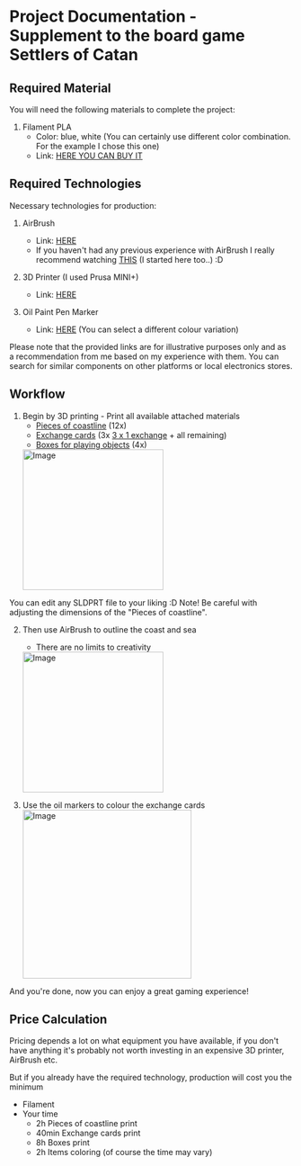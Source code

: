 
# Project Documentation - Supplement to the board game Settlers of Catan

## Required Material

You will need the following materials to complete the project:
1. Filament PLA
    - Color: blue, white (You can certainly use different color combination. For the example I chose this one)
    - Link: [HERE YOU CAN BUY IT](https://www.prusa3d.com/product/pearl-blue-pla-filament-1kg/)
    

## Required Technologies
Necessary technologies for production:

1. AirBrush
    - Link: [HERE](https://www.aliexpress.com/item/1005001970547422.html?spm=a2g0o.productlist.main.1.2cce4d03YQxWmW&algo_pvid=8b3f8e7d-286a-4f1c-9bbf)
    - If you haven't had any previous experience with AirBrush I really recommend watching [THIS](https://www.youtube.com/watch?v=2a9xuDa7gfs&t=1178s) (I started here too..) :D

2. 3D Printer (I used Prusa MINI+)
    - Link: [HERE](https://www.prusa3d.com/product/original-prusa-mini-kit-2/?gad=1&gclid=CjwKCAjw-IWkBhBTEiwA2exyO2PV1yUloRpDZJLgYFUV1rAJQzYntWmxgnZ57R80_eWWHrwOACBE2xoC1e0QAvD_BwE)

3. Oil Paint Pen Marker
    - Link: [HERE](https://www.aliexpress.com/item/4000835291994.html?spm=a2g0o.productlist.main.73.24ad6a58iJDqnd&algo_pvid=66fa2c26-af86-4fc4-8ca4-1323b0a56da8&algo_exp_id=66fa2c26-af86-4fc4-8ca4-1323b0a56da8-36&pdp_npi=3%40dis%21CZK%21259.93%21259.93%21%21%21%21%21%402145279016862926260987076d0790%2110000008707860643%21sea%21CZ%210&curPageLogUid=wQ5g1cAgfGpv) (You can select a different colour variation)

Please note that the provided links are for illustrative purposes only and as a recommendation from me based on my experience with them.
You can search for similar components on other platforms or local electronics stores.

## Workflow
    
1. Begin by 3D printing - Print all available attached materials
    - [Pieces of coastline](Border-Ready/Border_STL) (12x)
    - [Exchange cards](ExchangeCards/ExchangeCardsSTL) (3x [3 x 1 exchange](ExchangeCards/ExchangeCardsSTL/Exchange-Basic.STL) + all remaining)
    - [Boxes for playing objects](Box/Box-DONE.STL) (4x)
    <img src="Photo Documentation/Coastline_colored.jpg" alt="Image" width="250">

You can edit any SLDPRT file to your liking :D
Note! Be careful with adjusting the dimensions of the "Pieces of coastline".

        
2. Then use AirBrush to outline the coast and sea
    - There are no limits to creativity
    <img src="Photo Documentation/Coastline_colored.jpg" alt="Image" width="250">
    
3. Use the oil markers to colour the exchange cards
    <img src="" alt="Image" width="300">
    

And you're done, now you can enjoy a great gaming experience!

## Price Calculation

Pricing depends a lot on what equipment you have available, if you don't have anything it's probably not worth investing in an expensive 3D printer, AirBrush etc.

But if you already have the required technology, production will cost you the minimum
- Filament
- Your time
    - 2h Pieces of coastline print
    - 40min Exchange cards print
    - 8h Boxes print
    - 2h Items coloring (of course the time may vary)
